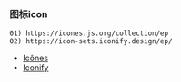 ### 图标icon

```wiki
01) https://icones.js.org/collection/ep
02) https://icon-sets.iconify.design/ep/
```

- [Icônes](https://icones.js.org/collection/ep)
- [Iconify](https://icon-sets.iconify.design/ep/)